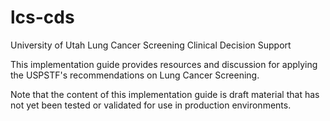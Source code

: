 # lcs-cds

University of Utah Lung Cancer Screening Clinical Decision Support

This implementation guide provides resources and discussion for applying the USPSTF's recommendations on Lung Cancer Screening.


Note that the content of this implementation guide is draft material that has not yet been tested or validated for use in production environments.
